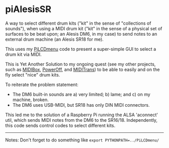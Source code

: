 # piAlesisSR
A way to select different drum kits ("kit" in the sense of "collections of sounds"), when using a MIDI drum kit ("kit" in the sense of a physical set of surfaces to be beat upon; an Alesis DM6, in my case) to send notes to an external drum machine (an Alesis SR18 for me).

This uses my [PiLCDmenu](https://github.com/RobCranfill/PiLCDmenu) code to present a super-simple GUI to select a drum kit via MIDI.

This is Yet Another Solution to my ongoing quest (see my other projects, such as [MIDIBox](https://github.com/RobCranfill/midiBox), [PowerOff](https://github.com/RobCranfill/poweroff), and [MIDITrans](https://github.com/RobCranfill/miditrans)) to be able to easily and on the fly select "nice" drum kits.

To reiterate the problem statement:
 * The DM6 built-in sounds are a) very limited; b) lame; and c) on my machine, broken.
 * The DM6 uses USB-MIDI, but SR18 has only DIN MIDI connectors.

This led me to the solution of a Raspberry Pi running the ALSA 'aconnect' util, which sends MIDI notes from the DM6 to the SR16/18. Independently, this code sends control codes to select different kits.

----
Notes:
 Don't forget to do something like
  ``export PYTHONPATH=../PiLCDmenu/``
